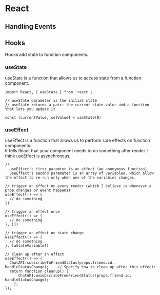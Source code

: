 # React

## Handling Events


## Hooks

Hooks add state to function components.

### useState

useState is a function that allows us to access state from a function component.
```
import React, { useState } from 'react';

// useState parameter is the initial state
// useState returns a pair: the current state value and a function that lets you update it

const [currentValue, setValue] = useState(0)
```

### useEffect

useEffect is a function that allows us to perform side effects on function components. <br>
It tells React that your component needs to do something after render.
I think useEffect is asynchronous.


```
/* 
  useEffect's first paramter is an effect (an anonymous function)
  useEffect's second parameter is an array of variables, which allow the effect to re-run only when one of the variables changes.

// trigger an effect on every render (which I believe is whenever a prop changes or event happens)
useEffect(() => {
  // do something
})

// trigger an effect once
useEffect(() => {
  // do something
}, [])

// trigger an effect on state change
useEffect(() => {
  // do something
}, [aStateVariable])

// clean up after an effect
useEffect(() => {    
  ChatAPI.subscribeToFriendStatus(props.friend.id, handleStatusChange);    // Specify how to clean up after this effect:
  return function cleanup() {     
      ChatAPI.unsubscribeFromFriendStatus(props.friend.id, handleStatusChange);    
    };
});
```
